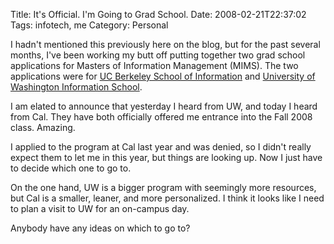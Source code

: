 Title: It's Official. I'm Going to Grad School.
Date: 2008-02-21T22:37:02
Tags: infotech, me
Category: Personal


I hadn't mentioned this previously here on the blog, but for the past several months, I've been working my butt off putting together two grad school applications for Masters of Information Management (MIMS). The two applications were for <a href="http://ischool.berkeley.edu" target="_blank">UC Berkeley School of Information</a> and <a href="http://www.ischool.washington.edu" target="_blank">University of Washington Information School</a>. 

I am elated to announce that yesterday I heard from UW, and today I heard from Cal. They have both officially offered me entrance into the Fall 2008 class. Amazing. 

I applied to the program at Cal last year and was denied, so I didn't really expect them to let me in this year, but things are looking up. Now I just have to decide which one to go to.

On the one hand, UW is a bigger program with seemingly more resources, but Cal is a smaller, leaner, and more personalized. I think it looks like I need to plan a visit to UW for an on-campus day.

Anybody have any ideas on which to go to? 

